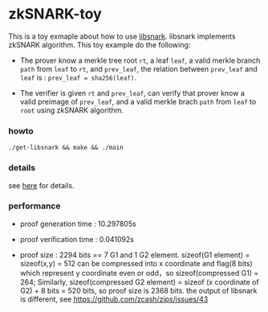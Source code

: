 # zkSNARK-toy

This is a toy exmaple about how to use [libsnark](https://github.com/scipr-lab/libsnark). libsnark implements zkSNARK algorithm. This toy example do the following:

- The prover know a merkle tree root `rt`, a leaf `leaf`, a valid merkle branch `path` from `leaf` to `rt`, and `prev_leaf`, the relation between `prev_leaf` and `leaf` is : `prev_leaf = sha256(leaf)`.

- The verifier is given `rt` and `prev_leaf`, can verify that prover know a valid preimage of `prev_leaf`, and a valid merkle brach `path` from `leaf` to `root` using zkSNARK algorithm.  

### howto

`./get-libsnark && make && ./main`

### details

see [here](https://blockchain.iethpay.com/libsnark-example.html) for details.

### performance

- proof generation time : 10.297805s

- proof verification time : 0.041092s

- proof size : 2294 bits == 7 G1 and 1 G2 element. sizeof(G1 element) = sizeof(x,y) = 512 can be compressed into x coordinate and flag(8 bits) which represent y coordinate even or odd，so sizeof(compressed G1) = 264;
Similarly, sizeof(compressed G2 element) = sizeof (x coordinate of G2) + 8 bits = 520 bits, so proof size is 2368 bits. the output of libsnark is different, see https://github.com/zcash/zips/issues/43


